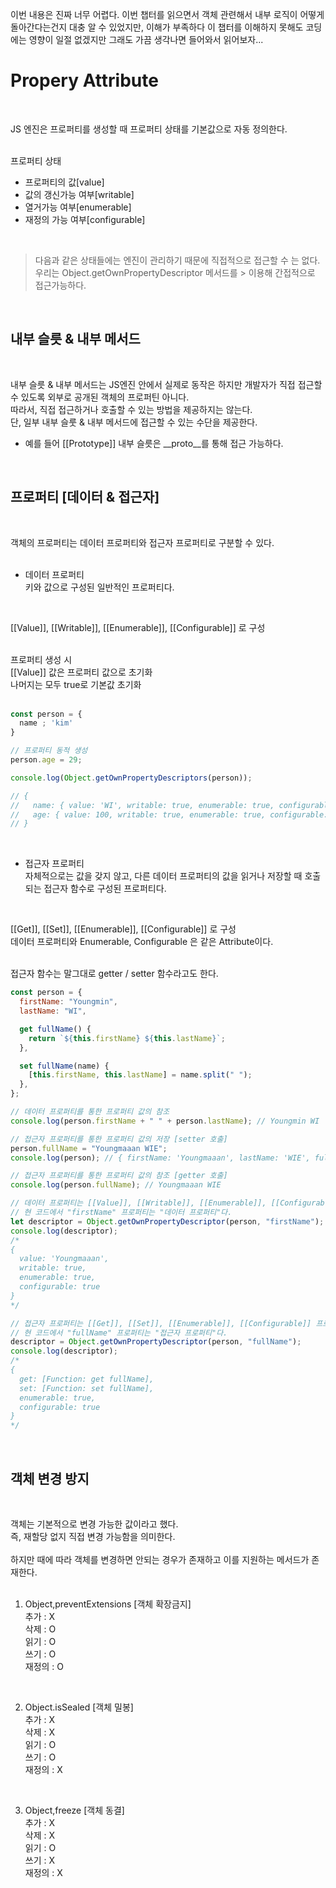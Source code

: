 이번 내용은 진짜 너무 어렵다. 이번 챕터를 읽으면서 객체 관련해서 내부 로직이 어떻게 돌아간다는건지 대충 알 수 있었지만, 이해가 부족하다 이 챕터를 이해하지 못해도 코딩에는 영향이 일절 없겠지만 그래도 가끔 생각나면 들어와서 읽어보자...

# Propery Attribute

<br>

JS 엔진은 프로퍼티를 생성할 때 프로퍼티 상태를 기본값으로 자동 정의한다.<br>
<br>

프로퍼티 상태<br>
- 프로퍼티의 값[value] <br>
- 값의 갱신가능 여부[writable] <br>
- 열거가능 여부[enumerable] <br>
- 재정의 가능 여부[configurable] <br>
<br>

> 다음과 같은 상태들에는 엔진이 관리하기 때문에 직접적으로 접근할 수 는 없다. 우리는 Object.getOwnPropertyDescriptor 메서드를 > 이용해 간접적으로 접근가능하다.

<br>

## 내부 슬릇 & 내부 메서드

<br>

내부 슬릇 & 내부 메서드는 JS엔진 안에서 실제로 동작은 하지만 개발자가 직접 접근할 수 있도록 외부로 공개된 객체의 프로퍼틴 아니다.<br>
따라서, 직접 접근하거나 호출할 수 있는 방법을 제공하지는 않는다.<br>
단, 일부 내부 슬룻 & 내부 메서드에 접근할 수 있는 수단을 제공한다.<br>
 - 예를 들어 [[Prototype]] 내부 슬릇은 __proto__를 통해 접근 가능하다.<br>

<br>

## 프로퍼티 [데이터 & 접근자]

<br>

객체의 프로퍼티는 데이터 프로퍼티와 접근자 프로퍼티로 구분할 수 있다.<br>
<br>

- 데이터 프로퍼티<br>
  키와 값으로 구성된 일반적인 프로퍼티다.<br>
<br>
  
[[Value]], [[Writable]], [[Enumerable]], [[Configurable]] 로 구성<br>

<br>
프로퍼티 생성 시 <br>
[[Value]] 값은 프로퍼티 값으로 초기화<br>
나머지는 모두 true로 기본값 초기화<br>
<br>


```JavaScript
const person = {
  name ; 'kim'
}

// 프로퍼티 동적 생성
person.age = 29;

console.log(Object.getOwnPropertyDescriptors(person));

// {
//   name: { value: 'WI', writable: true, enumerable: true, configurable: true },
//   age: { value: 100, writable: true, enumerable: true, configurable: true }
// }
```

<br>

- 접근자 프로퍼티<br>
  자체적으로는 값을 갖지 않고, 다른 데이터 프로퍼티의 값을 읽거나 저장할 때 호출되는 접근자 함수로 구성된 프로퍼티다.<br>
<br>
  
[[Get]], [[Set]], [[Enumerable]], [[Configurable]] 로 구성<br>
데이터 프로퍼티와 Enumerable, Configurable 은 같은 Attribute이다.<br>

<br>
접근자 함수는 말그대로 getter / setter 함수라고도 한다.
<br>

```JavaScript
const person = {
  firstName: "Youngmin",
  lastName: "WI",

  get fullName() {
    return `${this.firstName} ${this.lastName}`;
  },

  set fullName(name) {
    [this.firstName, this.lastName] = name.split(" ");
  },
};

// 데이터 프로퍼티를 통한 프로퍼티 값의 참조
console.log(person.firstName + " " + person.lastName); // Youngmin WI

// 접근자 프로퍼티를 통한 프로퍼티 값의 저장 [setter 호출] 
person.fullName = "Youngmaaan WIE";
console.log(person); // { firstName: 'Youngmaaan', lastName: 'WIE', fullName: [Getter/Setter] }

// 접근자 프로퍼티를 통한 프로퍼티 값의 참조 [getter 호출]
console.log(person.fullName); // Youngmaaan WIE

// 데이터 프로퍼티는 [[Value]], [[Writable]], [[Enumerable]], [[Configurable]] 프로퍼티 어트리뷰트를 갖는다.
// 현 코드에서 "firstName" 프로퍼티는 "데이터 프로퍼티"다.
let descriptor = Object.getOwnPropertyDescriptor(person, "firstName");
console.log(descriptor);
/*
{
  value: 'Youngmaaan',
  writable: true,
  enumerable: true,
  configurable: true
} 
*/

// 접근자 프로퍼티는 [[Get]], [[Set]], [[Enumerable]], [[Configurable]] 프로퍼티 어트리뷰트를 갖는다.
// 현 코드에서 "fullName" 프로퍼티는 "접근자 프로퍼티"다.
descriptor = Object.getOwnPropertyDescriptor(person, "fullName");
console.log(descriptor);
/*
{
  get: [Function: get fullName],
  set: [Function: set fullName],
  enumerable: true,
  configurable: true
}
*/
```

<br>

## 객체 변경 방지

<br>

객체는 기본적으로 변경 가능한 값이라고 했다.<br>
즉, 재할당 없지 직접 변경 가능함을 의미한다.<br>
<br>
하지만 때에 따라 객체를 변경하면 안되는 경우가 존재하고 이를 지원하는 메서드가 존재한다.<br>
<br>

1. Object,preventExtensions [객체 확장금지]<br>
   추가 : X<br>
   삭제 : O<br>
   읽기 : O<br>
   쓰기 : O<br>
   재정의 : O<br>
<br>

2. Object.isSealed [객체 밀봉]<br>
   추가 : X<br>
   삭제 : X<br>
   읽기 : O<br>
   쓰기 : O<br>
   재정의 : X<br>
<br>

3. Object,freeze [객체 동결]<br>
   추가 : X<br>
   삭제 : X<br>
   읽기 : O<br>
   쓰기 : X<br>
   재정의 : X<br>

